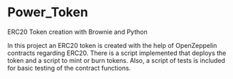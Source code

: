 # Power_Token
ERC20 Token creation with Brownie and Python

In this project an ERC20 token is created with the help of OpenZeppelin contracts regarding ERC20.
There is a script implemented that deploys the token and a script to mint or burn tokens.
Also, a script of tests is included for basic testing of the contract functions.
